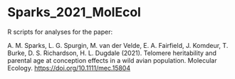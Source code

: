 # Sparks_2021_MolEcol
R scripts for analyses for the paper:

A. M. Sparks, L. G. Spurgin, M. van der Velde, E. A. Fairfield, J. Komdeur, T. Burke, D. S. Richardson, H. L. Dugdale (2021). 
Telomere heritability and parental age at conception effects in a wild avian population. Molecular Ecology. https://doi.org/10.1111/mec.15804

